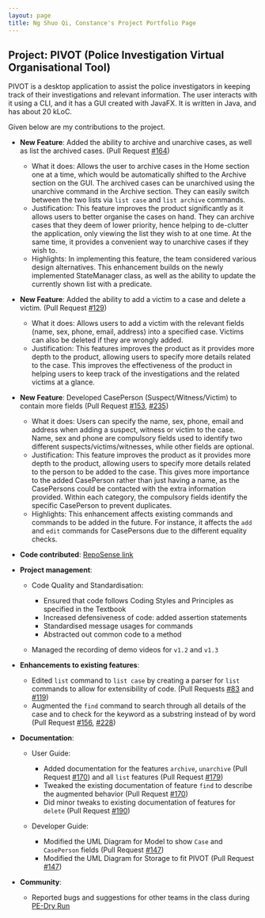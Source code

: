 ```yaml
---
layout: page
title: Ng Shuo Qi, Constance's Project Portfolio Page
---
```


## Project: PIVOT (Police Investigation Virtual Organisational Tool)

PIVOT is a desktop application to assist the police investigators in keeping track of their investigations and relevant information. 
The user interacts with it using a CLI, and it has a GUI created with JavaFX. 
It is written in Java, and has about 20 kLoC.

Given below are my contributions to the project.

* **New Feature**: Added the ability to archive and unarchive cases, as well as list the archived cases. (Pull Request [\#164](https://github.com/AY2021S1-CS2103-F09-2/tp/pull/164))
  * What it does: Allows the user to archive cases in the Home section one at a time, which would be automatically shifted to the Archive section on the GUI.
  The archived cases can be unarchived using the unarchive command in the Archive section. They can easily switch between the two lists via `list case` and `list archive` commands.
  * Justification: This feature improves the product significantly as it allows users to better organise the cases on hand. 
  They can archive cases that they deem of lower priority, hence helping to de-clutter the application, only viewing the list they wish to at one time. 
  At the same time, it provides a convenient way to unarchive cases if they wish to. 
  * Highlights: In implementing this feature, the team considered various design alternatives. 
  This enhancement builds on the newly implemented StateManager class, as well as the ability to update the currently shown list with a predicate.

* **New Feature**: Added the ability to add a victim to a case and delete a victim. (Pull Request [\#129](https://github.com/AY2021S1-CS2103-F09-2/tp/pull/129))
  * What it does: Allows users to add a victim with the relevant fields (name, sex, phone, email, address) into a specified case.
  Victims can also be deleted if they are wrongly added.
  * Justification: This features improves the product as it provides more depth to the product, allowing users to specify more details related to the case. 
  This improves the effectiveness of the product in helping users to keep track of the investigations and the related victims at a glance.
  
* **New Feature**: Developed CasePerson (Suspect/Witness/Victim) to contain more fields (Pull Request [\#153](https://github.com/AY2021S1-CS2103-F09-2/tp/pull/153), [\#235](https://github.com/AY2021S1-CS2103-F09-2/tp/pull/235))
  * What it does: Users can specify the name, sex, phone, email and address when adding a suspect, witness or victim to the case.
  Name, sex and phone are compulsory fields used to identify two different suspects/victims/witnesses, while other fields are optional.
  * Justification: This feature improves the product as it provides more depth to the product, allowing users to specify more details related to the person to be added to the case. 
  This gives more importance to the added CasePerson rather than just having a name, as the CasePersons could be contacted with the extra information provided. 
  Within each category, the compulsory fields identify the specific CasePerson to prevent duplicates.
  * Highlights: This enhancement affects existing commands and commands to be added in the future. 
  For instance, it affects the `add` and `edit` commands for CasePersons due to the different equality checks.

* **Code contributed**: [RepoSense link](https://nus-cs2103-ay2021s1.github.io/tp-dashboard/#breakdown=true&search=constancensq&sort=groupTitle&sortWithin=title&since=2020-08-14&timeframe=commit&mergegroup=&groupSelect=groupByRepos&checkedFileTypes=docs~functional-code~test-code~other)

* **Project management**:
  * Code Quality and Standardisation:
    * Ensured that code follows Coding Styles and Principles as specified in the Textbook 
    * Increased defensiveness of code: added assertion statements 
    * Standardised message usages for commands
    * Abstracted out common code to a method
    
  * Managed the recording of demo videos for `v1.2` and `v1.3` 
  
* **Enhancements to existing features**:
  * Edited `list` command to `list case` by creating a parser for `list` commands to allow for extensibility of code. (Pull Requests [\#83](https://github.com/AY2021S1-CS2103-F09-2/tp/pull/83) and [\#119](https://github.com/AY2021S1-CS2103-F09-2/tp/pull/119))
  * Augmented the `find` command to search through all details of the case and to check for the keyword as a substring instead of by word (Pull Request [\#156](https://github.com/AY2021S1-CS2103-F09-2/tp/pull/156), [\#228](https://github.com/AY2021S1-CS2103-F09-2/tp/pull/228))

* **Documentation**:
  * User Guide:
    * Added documentation for the features `archive`, `unarchive` (Pull Request [\#170](https://github.com/AY2021S1-CS2103-F09-2/tp/pull/170/files)) and all `list` features (Pull Request [\#179](https://github.com/AY2021S1-CS2103-F09-2/tp/pull/179/files))
    * Tweaked the existing documentation of feature `find` to describe the augmented behavior (Pull Request [\#170](https://github.com/AY2021S1-CS2103-F09-2/tp/pull/170/files))
    * Did minor tweaks to existing documentation of features for `delete` (Pull Request [\#190](https://github.com/AY2021S1-CS2103-F09-2/tp/pull/190/files))
    
  * Developer Guide:
    * Modified the UML Diagram for Model to show `Case` and `CasePerson` fields (Pull Request [\#147](https://github.com/AY2021S1-CS2103-F09-2/tp/pull/147))
    * Modified the UML Diagram for Storage to fit PIVOT (Pull Request [\#147](https://github.com/AY2021S1-CS2103-F09-2/tp/pull/147))

* **Community**:
  * Reported bugs and suggestions for other teams in the class during [PE-Dry Run](https://github.com/constancensq/ped/issues)
